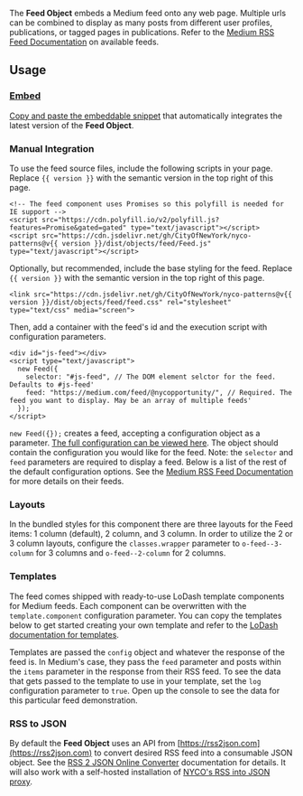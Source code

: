 The **Feed Object** embeds a Medium feed onto any web page. Multiple urls can be combined to display as many posts from different user profiles, publications, or tagged pages in publications. Refer to the [Medium RSS Feed Documentation](https://help.medium.com/hc/en-us/articles/214874118-RSS-feeds) on available feeds.

## Usage

### [Embed](customize-your-feed)

[Copy and paste the embeddable snippet](customize-your-feed) that automatically integrates the latest version of the **Feed Object**.

### Manual Integration

To use the feed source files, include the following scripts in your page. Replace `{{ version }}` with the semantic version in the top right of this page.

    <!-- The feed component uses Promises so this polyfill is needed for IE support -->
    <script src="https://cdn.polyfill.io/v2/polyfill.js?features=Promise&gated=gated" type="text/javascript"></script>
    <script src="https://cdn.jsdelivr.net/gh/CityOfNewYork/nyco-patterns@v{{ version }}/dist/objects/feed/Feed.js" type="text/javascript"></script>

Optionally, but recommended, include the base styling for the feed. Replace `{{ version }}` with the semantic version in the top right of this page.

    <link src="https://cdn.jsdelivr.net/gh/CityOfNewYork/nyco-patterns@v{{ version }}/dist/objects/feed/feed.css" rel="stylesheet" type="text/css" media="screen">

Then, add a container with the feed's id and the execution script with configuration parameters.

    <div id="js-feed"></div>
    <script type="text/javascript">
      new Feed({
        selector: "#js-feed", // The DOM element selctor for the feed. Defaults to #js-feed'
        feed: "https://medium.com/feed/@nycopportunity/", // Required. The feed you want to display. May be an array of multiple feeds'
      });
    </script>

`new Feed({});` creates a feed, accepting a configuration object as a parameter. [The full configuration can be viewed here](customize-your-feed). The object should contain the configuration you would like for the feed. Note: the `selector` and `feed` parameters are required to display a feed. Below is a list of the rest of the default configuration options. See the [Medium RSS Feed Documentation](https://help.medium.com/hc/en-us/articles/214874118-RSS-feeds) for more details on their feeds.

### Layouts

In the bundled styles for this component there are three layouts for the Feed items: 1 column (default), 2 column, and 3 column. In order to utilize the 2 or 3 column layouts, configure the `classes.wrapper` parameter to `o-feed--3-column` for 3 columns and `o-feed--2-column` for 2 columns.

### Templates

The feed comes shipped with ready-to-use LoDash template components for Medium feeds. Each component can be overwritten with the `template.component` configuration parameter. You can copy the templates below to get started creating your own template and refer to the [LoDash documentation for templates](https://lodash.com/docs/4.17.5#template).

Templates are passed the `config` object and whatever the response of the feed is. In Medium's case, they pass the `feed` parameter and posts within the `items` parameter in the response from their RSS feed. To see the data that gets passed to the template to use in your template, set the `log` configuration parameter to `true`. Open up the console to see the data for this particular feed demonstration.

### RSS to JSON

By default the **Feed Object** uses an API from [https://rss2json.com](https://rss2json.com) to convert desired RSS feed into a consumable JSON object. See the [RSS 2 JSON Online Converter](https://rss2json.com) documentation for details. It will also work with a self-hosted installation of [NYCO's RSS into JSON proxy](https://github.com/CityOfNewYork/nyco-rss-2-json).